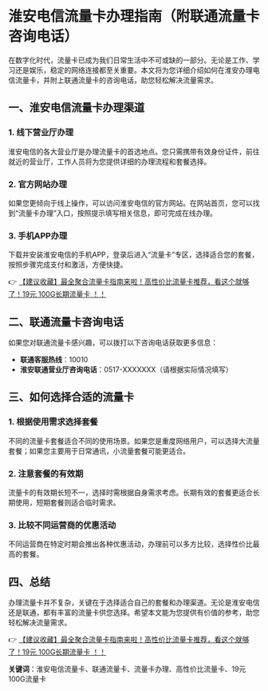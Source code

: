 # 淮安电信流量卡办理指南（附联通流量卡咨询电话）

在数字化时代，流量卡已成为我们日常生活中不可或缺的一部分。无论是工作、学习还是娱乐，稳定的网络连接都至关重要。本文将为您详细介绍如何在淮安办理电信流量卡，并附上联通流量卡的咨询电话，助您轻松解决流量需求。

## 一、淮安电信流量卡办理渠道

### 1. 线下营业厅办理
淮安电信的各大营业厅是办理流量卡的首选地点。您只需携带有效身份证件，前往就近的营业厅，工作人员将为您提供详细的办理流程和套餐选择。

### 2. 官方网站办理
如果您更倾向于线上操作，可以访问淮安电信的官方网站。在网站首页，您可以找到“流量卡办理”入口，按照提示填写相关信息，即可完成在线办理。

### 3. 手机APP办理
下载并安装淮安电信的手机APP，登录后进入“流量卡”专区，选择适合您的套餐，按照步骤完成支付和激活，方便快捷。

👉 [【建议收藏】最全聚合流量卡指南来啦！高性价比流量卡推荐，看这个就够了！19元 100G长期流量卡 ！！](https://bit.ly/Liuliangka)

## 二、联通流量卡咨询电话

如果您对联通流量卡感兴趣，可以拨打以下咨询电话获取更多信息：
- **联通客服热线**：10010
- **淮安联通营业厅咨询电话**：0517-XXXXXXX（请根据实际情况填写）

## 三、如何选择合适的流量卡

### 1. 根据使用需求选择套餐
不同的流量卡套餐适合不同的使用场景。如果您是重度网络用户，可以选择大流量套餐；如果您主要用于日常通讯，小流量套餐可能更适合。

### 2. 注意套餐的有效期
流量卡的有效期长短不一，选择时需根据自身需求考虑。长期有效的套餐更适合长期使用，短期套餐则适合临时需求。

### 3. 比较不同运营商的优惠活动
不同运营商在特定时期会推出各种优惠活动，办理前可以多方比较，选择性价比最高的套餐。

## 四、总结

办理流量卡并不复杂，关键在于选择适合自己的套餐和办理渠道。无论是淮安电信还是联通，都有丰富的流量卡供您选择。希望本文能为您提供有价值的参考，助您轻松解决流量需求。

👉 [【建议收藏】最全聚合流量卡指南来啦！高性价比流量卡推荐，看这个就够了！19元 100G长期流量卡 ！！](https://bit.ly/Liuliangka)

**关键词**：淮安电信流量卡、联通流量卡、流量卡办理、高性价比流量卡、19元100G流量卡